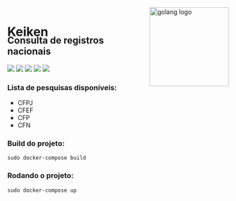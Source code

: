 <img align="right" src="https://i.pinimg.com/originals/f0/1f/69/f01f692c14ed47421cbc564ae4bf0ed3.png" alt="golang logo"  width=180 />

<h1 style="margin-bottom: 0;"> Keiken </h1>
<h2 style="margin-top: -10px;"> Consulta de registros nacionais </h2>


![](https://img.shields.io/badge/Docker-20.10.2-2CA5E0?style=for-the-badge&logo=docker&logoColor=white)
![](https://img.shields.io/badge/Go-1.13.15-00ADD8?style=for-the-badge&logo=go&logoColor=white)
![](https://img.shields.io/badge/Go-1.13.15-00ADD8?style=for-the-badge&logo=go&logoColor=white)
![](https://img.shields.io/badge/Alpine_Linux-3.12-1793D1?style=for-the-badge&logo=alpine-linux&logoColor=white)
![](https://img.shields.io/badge/MySQL-7.8-00000F?style=for-the-badge&logo=mysql&logoColor=white)

### Lista de pesquisas disponíveis:</h3>
<ul style="list-style: square">
    <li>CFPJ</li>
    <li>CFEF</li>
    <li>CFP</li>
    <li>CFN</li>
</ul>

### Build do projeto:

    sudo docker-compose build

### Rodando o projeto:

    sudo docker-compose up

